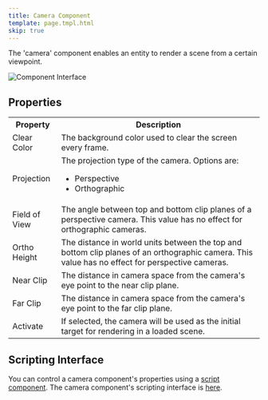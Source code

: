 ```yaml
---
title: Camera Component
template: page.tmpl.html
skip: true
---
```


The 'camera' component enables an entity to render a scene from a certain viewpoint.

![Component Interface](/images/platform/component_camera.png)

## Properties

<table class="table table-striped">
    <col class="property-name"></col>
    <col class="property-description"></col>
    <tr><th>Property</th><th>Description</th></tr>
    <tr><td>Clear Color</td><td>The background color used to clear the screen every frame.</td></tr>
    <tr><td>Projection</td><td>The projection type of the camera. Options are:<ul><li>Perspective</li><li>Orthographic</li></ul></td></tr>
    <tr><td>Field of View</td><td>The angle between top and bottom clip planes of a perspective camera. This value has no effect for orthographic cameras.</td></tr>
    <tr><td>Ortho Height</td><td>The distance in world units between the top and bottom clip planes of an orthographic camera. This value has no effect for perspective cameras.</td></tr>
    <tr><td>Near Clip</td><td>The distance in camera space from the camera's eye point to the near clip plane.</td></tr>
    <tr><td>Far Clip</td><td>The distance in camera space from the camera's eye point to the far clip plane.</td></tr>
    <tr><td>Activate</td><td>If selected, the camera will be used as the initial target for rendering in a loaded scene.</td></tr>
</table>

## Scripting Interface

You can control a camera component's properties using a [script component][script_component]. The camera component's scripting interface is [here][docs].

[script_component]: /user-manual/packs/entities/components/script
[docs]: /engine/api/stable/symbols/pc.fw.CameraComponent.html
